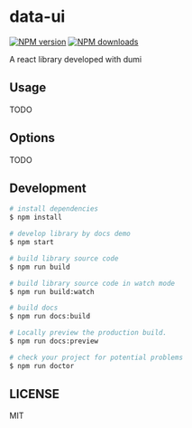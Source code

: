 # data-ui

[![NPM version](https://img.shields.io/npm/v/data-ui.svg?style=flat)](https://npmjs.org/package/data-ui)
[![NPM downloads](http://img.shields.io/npm/dm/data-ui.svg?style=flat)](https://npmjs.org/package/data-ui)

A react library developed with dumi

## Usage

TODO

## Options

TODO

## Development

```bash
# install dependencies
$ npm install

# develop library by docs demo
$ npm start

# build library source code
$ npm run build

# build library source code in watch mode
$ npm run build:watch

# build docs
$ npm run docs:build

# Locally preview the production build.
$ npm run docs:preview

# check your project for potential problems
$ npm run doctor
```

## LICENSE

MIT
